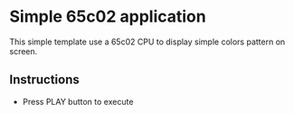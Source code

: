# Simple 65c02 application

This simple template use a 65c02 CPU to display simple colors pattern on screen.

## Instructions
- Press PLAY button to execute
